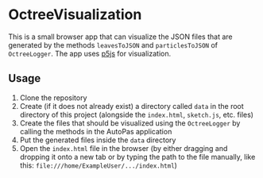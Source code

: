 # OctreeVisualization

This is a small browser app that can visualize the JSON files that are generated by the methods `leavesToJSON`
and `particlesToJSON` of `OctreeLogger`. The app uses [p5js](https://p5js.org/) for visualization.

## Usage

1. Clone the repository
2. Create (if it does not already exist) a directory called `data` in the root directory of this project (alongside
   the `index.html`, `sketch.js`, etc. files)
3. Create the files that should be visualized using the `OctreeLogger` by calling the methods in the AutoPas application
4. Put the generated files inside the `data` directory
5. Open the `index.html` file in the browser (by either dragging and dropping it onto a new tab or by typing the path to
   the file manually, like this: `file:///home/ExampleUser/.../index.html`)